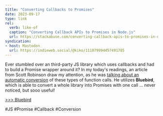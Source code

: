```yaml
---
title: "Converting Callbacks to Promises"
date: 2023-09-17
type: link
rel:
  verb: like-of
  caption: "Converting Callback APIs to Promises in Node.js"
  url: https://stackabuse.com/converting-callback-apis-to-promises-in-node-js/
syndication: 
- host: Mastodon
  url: https://indieweb.social/@kiko/111079994457491785
---
```


Ever stumbled over an third-party JS library which uses callbacks and had to build a Promise wrapper around it? In my today's readings, an article from Scott Robinson draw my attention, as he was [talking about an automatic conversion](https://stackabuse.com/converting-callback-apis-to-promises-in-node-js/) of these types of function calls. He utilizes **Bluebird**, which is able to convert a whole library into Promises with one call ... never noticed, but sooo useful!

[>>> Bluebird](http://bluebirdjs.com/docs/getting-started.html)

#JS #Promise #Callback #Conversion
